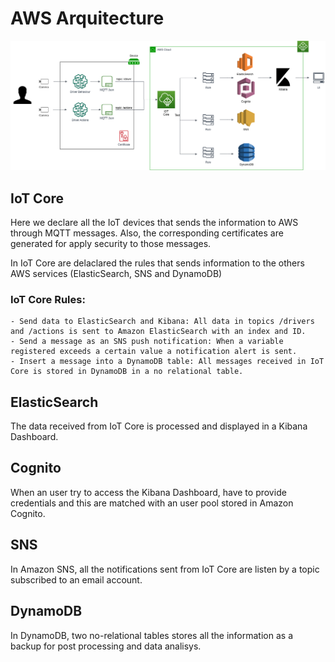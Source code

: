 # AWS Arquitecture

![AWS Arquitecture](https://github.com/incluit/OpenVino-Driver-Management/blob/master/AWS/DriverManagement.png)

## IoT Core

Here we declare all the IoT devices that sends the information to AWS through MQTT messages. Also, the corresponding certificates are generated for apply security to those messages. 

In IoT Core are delaclared the rules that sends information to the others AWS services (ElasticSearch, SNS and DynamoDB)

### IoT Core Rules:
    - Send data to ElasticSearch and Kibana: All data in topics /drivers and /actions is sent to Amazon ElasticSearch with an index and ID.
    - Send a message as an SNS push notification: When a variable registered exceeds a certain value a notification alert is sent.
    - Insert a message into a DynamoDB table: All messages received in IoT Core is stored in DynamoDB in a no relational table.

## ElasticSearch

The data received from IoT Core is processed and displayed in a Kibana Dashboard.

## Cognito

When an user try to access the Kibana Dashboard, have to provide credentials and this are matched with an user pool stored in Amazon Cognito.

## SNS

In Amazon SNS, all the notifications sent from IoT Core are listen by a topic subscribed to an email account.

## DynamoDB

In DynamoDB, two no-relational tables stores all the information as a backup for post processing and data analisys.